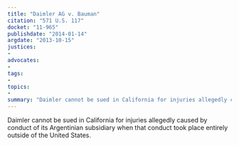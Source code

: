```yaml
---
title: "Daimler AG v. Bauman"
citation: "571 U.S. 117"
docket: "11-965"
publishdate: "2014-01-14"
argdate: "2013-10-15"
justices:
- 
advocates:
- 
tags:
- 
topics:
- 
summary: "Daimler cannot be sued in California for injuries allegedly caused by conduct of its Argentinian subsidiary when that conduct took place entirely outside of the United States."
---
```

Daimler cannot be sued in California for injuries allegedly caused by conduct of its Argentinian subsidiary when that conduct took place entirely outside of the United States.

